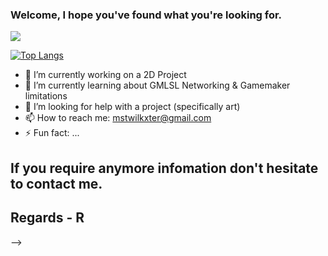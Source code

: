 ### Welcome, I hope you've found what you're looking for. 
 

<a href="https://github.com/Wilkozo/github-readme-stats">
  <img align="center" src="https://github-readme-stats.vercel.app/api?username=Wilkozo&show_icons=true&theme=blue-green" />
</a>
<a>
  
</a>

[![Top Langs](https://github-readme-stats.vercel.app/api/top-langs/?username=Wilkozo&layout=compact)](https://github.com/Wilkozo/github-readme-stats)


- 🔭 I’m currently working on a 2D Project
- 🌱 I’m currently learning about GMLSL Networking & Gamemaker limitations
- 🤔 I’m looking for help with a project (specifically art)
- 📫 How to reach me: mstwilkxter@gmail.com
- ⚡ Fun fact: ...


## If you require anymore infomation don't hesitate to contact me.

## Regards - R

-->
